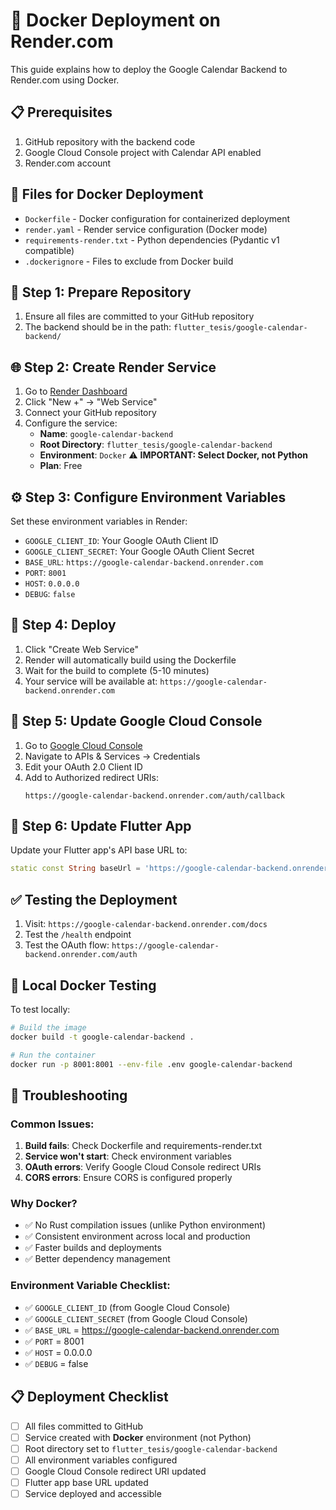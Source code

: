 # 🚀 Docker Deployment on Render.com

This guide explains how to deploy the Google Calendar Backend to Render.com using Docker.

## 📋 Prerequisites

1. GitHub repository with the backend code
2. Google Cloud Console project with Calendar API enabled  
3. Render.com account

## 📁 Files for Docker Deployment

- `Dockerfile` - Docker configuration for containerized deployment
- `render.yaml` - Render service configuration (Docker mode)
- `requirements-render.txt` - Python dependencies (Pydantic v1 compatible)
- `.dockerignore` - Files to exclude from Docker build

## 🔧 Step 1: Prepare Repository

1. Ensure all files are committed to your GitHub repository
2. The backend should be in the path: `flutter_tesis/google-calendar-backend/`

## 🌐 Step 2: Create Render Service

1. Go to [Render Dashboard](https://dashboard.render.com/)
2. Click "New +" → "Web Service"
3. Connect your GitHub repository
4. Configure the service:
   - **Name**: `google-calendar-backend`
   - **Root Directory**: `flutter_tesis/google-calendar-backend`
   - **Environment**: `Docker` ⚠️ **IMPORTANT: Select Docker, not Python**
   - **Plan**: Free

## ⚙️ Step 3: Configure Environment Variables

Set these environment variables in Render:

- `GOOGLE_CLIENT_ID`: Your Google OAuth Client ID
- `GOOGLE_CLIENT_SECRET`: Your Google OAuth Client Secret
- `BASE_URL`: `https://google-calendar-backend.onrender.com`
- `PORT`: `8001`
- `HOST`: `0.0.0.0`
- `DEBUG`: `false`

## 🚀 Step 4: Deploy

1. Click "Create Web Service"
2. Render will automatically build using the Dockerfile
3. Wait for the build to complete (5-10 minutes)
4. Your service will be available at: `https://google-calendar-backend.onrender.com`

## 🔑 Step 5: Update Google Cloud Console

1. Go to [Google Cloud Console](https://console.cloud.google.com/)
2. Navigate to APIs & Services → Credentials
3. Edit your OAuth 2.0 Client ID
4. Add to Authorized redirect URIs:
   ```
   https://google-calendar-backend.onrender.com/auth/callback
   ```

## 📱 Step 6: Update Flutter App

Update your Flutter app's API base URL to:
```dart
static const String baseUrl = 'https://google-calendar-backend.onrender.com';
```

## ✅ Testing the Deployment

1. Visit: `https://google-calendar-backend.onrender.com/docs`
2. Test the `/health` endpoint
3. Test the OAuth flow: `https://google-calendar-backend.onrender.com/auth`

## 🐳 Local Docker Testing

To test locally:

```bash
# Build the image
docker build -t google-calendar-backend .

# Run the container
docker run -p 8001:8001 --env-file .env google-calendar-backend
```

## 🔧 Troubleshooting

### Common Issues:

1. **Build fails**: Check Dockerfile and requirements-render.txt
2. **Service won't start**: Check environment variables
3. **OAuth errors**: Verify Google Cloud Console redirect URIs
4. **CORS errors**: Ensure CORS is configured properly

### Why Docker?

- ✅ No Rust compilation issues (unlike Python environment)
- ✅ Consistent environment across local and production
- ✅ Faster builds and deployments
- ✅ Better dependency management

### Environment Variable Checklist:

- ✅ `GOOGLE_CLIENT_ID` (from Google Cloud Console)
- ✅ `GOOGLE_CLIENT_SECRET` (from Google Cloud Console)  
- ✅ `BASE_URL` = https://google-calendar-backend.onrender.com
- ✅ `PORT` = 8001
- ✅ `HOST` = 0.0.0.0
- ✅ `DEBUG` = false

## 📋 Deployment Checklist

- [ ] All files committed to GitHub
- [ ] Service created with **Docker** environment (not Python)
- [ ] Root directory set to `flutter_tesis/google-calendar-backend`
- [ ] All environment variables configured
- [ ] Google Cloud Console redirect URI updated
- [ ] Flutter app base URL updated
- [ ] Service deployed and accessible
